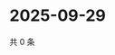 # 2025-09-29

共 0 条

<!-- BEGIN ZHIHUVIDEO -->
<!-- 最后更新时间 Mon Sep 29 2025 13:12:03 GMT+0800 (China Standard Time) -->

<!-- END ZHIHUVIDEO -->
